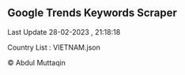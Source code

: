 

## Google Trends Keywords Scraper 
 
Last Update 28-02-2023 , 21:18:18

Country List :
VIETNAM.json



© Abdul Muttaqin 
